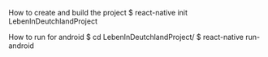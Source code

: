 How to create and build the project
$ react-native init LebenInDeutchlandProject

How to run for android
$ cd LebenInDeutchlandProject/
$ react-native run-android

